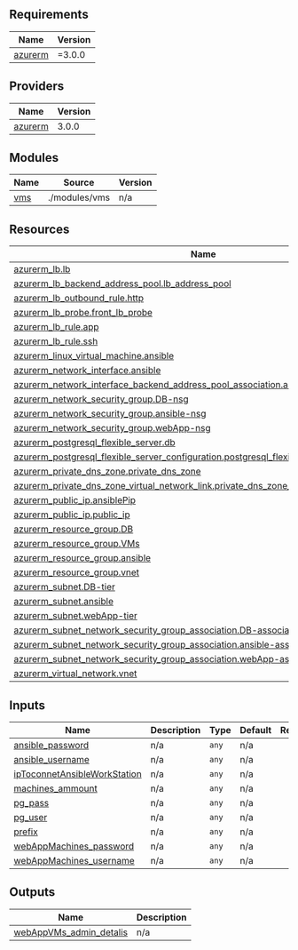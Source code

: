<!-- BEGIN_TF_DOCS -->
## Requirements

| Name | Version |
|------|---------|
| <a name="requirement_azurerm"></a> [azurerm](#requirement\_azurerm) | =3.0.0 |

## Providers

| Name | Version |
|------|---------|
| <a name="provider_azurerm"></a> [azurerm](#provider\_azurerm) | 3.0.0 |

## Modules

| Name | Source | Version |
|------|--------|---------|
| <a name="module_vms"></a> [vms](#module\_vms) | ./modules/vms | n/a |

## Resources

| Name | Type |
|------|------|
| [azurerm_lb.lb](https://registry.terraform.io/providers/hashicorp/azurerm/3.0.0/docs/resources/lb) | resource |
| [azurerm_lb_backend_address_pool.lb_address_pool](https://registry.terraform.io/providers/hashicorp/azurerm/3.0.0/docs/resources/lb_backend_address_pool) | resource |
| [azurerm_lb_outbound_rule.http](https://registry.terraform.io/providers/hashicorp/azurerm/3.0.0/docs/resources/lb_outbound_rule) | resource |
| [azurerm_lb_probe.front_lb_probe](https://registry.terraform.io/providers/hashicorp/azurerm/3.0.0/docs/resources/lb_probe) | resource |
| [azurerm_lb_rule.app](https://registry.terraform.io/providers/hashicorp/azurerm/3.0.0/docs/resources/lb_rule) | resource |
| [azurerm_lb_rule.ssh](https://registry.terraform.io/providers/hashicorp/azurerm/3.0.0/docs/resources/lb_rule) | resource |
| [azurerm_linux_virtual_machine.ansible](https://registry.terraform.io/providers/hashicorp/azurerm/3.0.0/docs/resources/linux_virtual_machine) | resource |
| [azurerm_network_interface.ansible](https://registry.terraform.io/providers/hashicorp/azurerm/3.0.0/docs/resources/network_interface) | resource |
| [azurerm_network_interface_backend_address_pool_association.association](https://registry.terraform.io/providers/hashicorp/azurerm/3.0.0/docs/resources/network_interface_backend_address_pool_association) | resource |
| [azurerm_network_security_group.DB-nsg](https://registry.terraform.io/providers/hashicorp/azurerm/3.0.0/docs/resources/network_security_group) | resource |
| [azurerm_network_security_group.ansible-nsg](https://registry.terraform.io/providers/hashicorp/azurerm/3.0.0/docs/resources/network_security_group) | resource |
| [azurerm_network_security_group.webApp-nsg](https://registry.terraform.io/providers/hashicorp/azurerm/3.0.0/docs/resources/network_security_group) | resource |
| [azurerm_postgresql_flexible_server.db](https://registry.terraform.io/providers/hashicorp/azurerm/3.0.0/docs/resources/postgresql_flexible_server) | resource |
| [azurerm_postgresql_flexible_server_configuration.postgresql_flexible_server_configuration](https://registry.terraform.io/providers/hashicorp/azurerm/3.0.0/docs/resources/postgresql_flexible_server_configuration) | resource |
| [azurerm_private_dns_zone.private_dns_zone](https://registry.terraform.io/providers/hashicorp/azurerm/3.0.0/docs/resources/private_dns_zone) | resource |
| [azurerm_private_dns_zone_virtual_network_link.private_dns_zone_virtual_network_link](https://registry.terraform.io/providers/hashicorp/azurerm/3.0.0/docs/resources/private_dns_zone_virtual_network_link) | resource |
| [azurerm_public_ip.ansiblePip](https://registry.terraform.io/providers/hashicorp/azurerm/3.0.0/docs/resources/public_ip) | resource |
| [azurerm_public_ip.public_ip](https://registry.terraform.io/providers/hashicorp/azurerm/3.0.0/docs/resources/public_ip) | resource |
| [azurerm_resource_group.DB](https://registry.terraform.io/providers/hashicorp/azurerm/3.0.0/docs/resources/resource_group) | resource |
| [azurerm_resource_group.VMs](https://registry.terraform.io/providers/hashicorp/azurerm/3.0.0/docs/resources/resource_group) | resource |
| [azurerm_resource_group.ansible](https://registry.terraform.io/providers/hashicorp/azurerm/3.0.0/docs/resources/resource_group) | resource |
| [azurerm_resource_group.vnet](https://registry.terraform.io/providers/hashicorp/azurerm/3.0.0/docs/resources/resource_group) | resource |
| [azurerm_subnet.DB-tier](https://registry.terraform.io/providers/hashicorp/azurerm/3.0.0/docs/resources/subnet) | resource |
| [azurerm_subnet.ansible](https://registry.terraform.io/providers/hashicorp/azurerm/3.0.0/docs/resources/subnet) | resource |
| [azurerm_subnet.webApp-tier](https://registry.terraform.io/providers/hashicorp/azurerm/3.0.0/docs/resources/subnet) | resource |
| [azurerm_subnet_network_security_group_association.DB-association](https://registry.terraform.io/providers/hashicorp/azurerm/3.0.0/docs/resources/subnet_network_security_group_association) | resource |
| [azurerm_subnet_network_security_group_association.ansible-association](https://registry.terraform.io/providers/hashicorp/azurerm/3.0.0/docs/resources/subnet_network_security_group_association) | resource |
| [azurerm_subnet_network_security_group_association.webApp-association](https://registry.terraform.io/providers/hashicorp/azurerm/3.0.0/docs/resources/subnet_network_security_group_association) | resource |
| [azurerm_virtual_network.vnet](https://registry.terraform.io/providers/hashicorp/azurerm/3.0.0/docs/resources/virtual_network) | resource |

## Inputs

| Name | Description | Type | Default | Required |
|------|-------------|------|---------|:--------:|
| <a name="input_ansible_password"></a> [ansible\_password](#input\_ansible\_password) | n/a | `any` | n/a | yes |
| <a name="input_ansible_username"></a> [ansible\_username](#input\_ansible\_username) | n/a | `any` | n/a | yes |
| <a name="input_ipToconnetAnsibleWorkStation"></a> [ipToconnetAnsibleWorkStation](#input\_ipToconnetAnsibleWorkStation) | n/a | `any` | n/a | yes |
| <a name="input_machines_ammount"></a> [machines\_ammount](#input\_machines\_ammount) | n/a | `any` | n/a | yes |
| <a name="input_pg_pass"></a> [pg\_pass](#input\_pg\_pass) | n/a | `any` | n/a | yes |
| <a name="input_pg_user"></a> [pg\_user](#input\_pg\_user) | n/a | `any` | n/a | yes |
| <a name="input_prefix"></a> [prefix](#input\_prefix) | n/a | `any` | n/a | yes |
| <a name="input_webAppMachines_password"></a> [webAppMachines\_password](#input\_webAppMachines\_password) | n/a | `any` | n/a | yes |
| <a name="input_webAppMachines_username"></a> [webAppMachines\_username](#input\_webAppMachines\_username) | n/a | `any` | n/a | yes |

## Outputs

| Name | Description |
|------|-------------|
| <a name="output_webAppVMs_admin_detalis"></a> [webAppVMs\_admin\_detalis](#output\_webAppVMs\_admin\_detalis) | n/a |
<!-- END_TF_DOCS -->